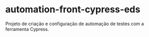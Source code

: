 # automation-front-cypress-eds
Projeto de criação e configuração de automação de testes com a ferramenta Cypress.
